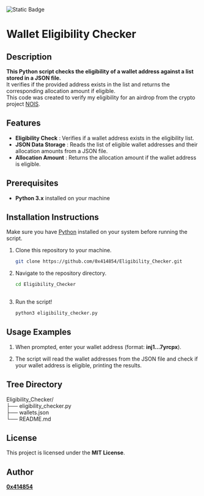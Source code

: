 ![Static Badge](https://img.shields.io/badge/python-%233776ab?logo=python&logoColor=white)

# Wallet Eligibility Checker

## **Description**
**This Python script checks the eligibility of a wallet address against a list stored in a JSON file.**
<br>It verifies if the provided address exists in the list and returns the corresponding allocation amount if eligible.
<br>This code was created to verify my eligibility for an airdrop from the crypto project [NOIS]([https://twitter.com/nois_project](https://x.com/NoisRNG/status/1745415267747008765)).

## **Features**
- **Eligibility Check** : Verifies if a wallet address exists in the eligibility list.
- **JSON Data Storage** : Reads the list of eligible wallet addresses and their allocation amounts from a JSON file.
- **Allocation Amount** : Returns the allocation amount if the wallet address is eligible.

## **Prerequisites**
- **Python 3.x** installed on your machine

## **Installation Instructions**
Make sure you have [Python](https://www.python.org/downloads/) installed on your system before running the script.

1. Clone this repository to your machine.
   
   ```bash
   git clone https://github.com/0x414854/Eligibility_Checker.git

2. Navigate to the repository directory.

   ```bash
   cd Eligibility_Checker
  
3. Run the script!

   ```bash
   python3 eligibility_checker.py

## **Usage Examples**

1.  When prompted, enter your wallet address (format: **inj1...7yrcpx**).

2. The script will read the wallet addresses from the JSON file and check if your wallet address is eligible, printing the results.

## **Tree Directory**

Eligibility_Checker/
<br>├── eligibility_checker.py
<br>├── wallets.json
<br>└── README.md

## **License**
This project is licensed under the **MIT License**.

## **Author**
[**0x414854**](https://github.com/0x414854)
